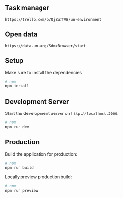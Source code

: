 ## Task manager

`https://trello.com/b/OjZu7TVB/un-environment`

## Open data

`https://data.un.org/SdmxBrowser/start`

## Setup

Make sure to install the dependencies:

```bash
# npm
npm install
```

## Development Server

Start the development server on `http://localhost:3000`:

```bash
# npm
npm run dev
```

## Production

Build the application for production:

```bash
# npm
npm run build
```

Locally preview production build:

```bash
# npm
npm run preview
```
